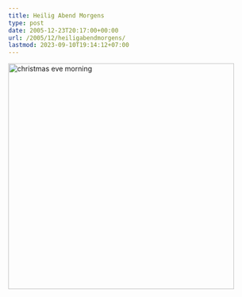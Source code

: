 ```yaml
---
title: Heilig Abend Morgens
type: post
date: 2005-12-23T20:17:00+00:00
url: /2005/12/heiligabendmorgens/
lastmod: 2023-09-10T19:14:12+07:00
---
```

[<img width="455" src="//static.flickr.com/38/76738109_4b1e06d2d3.jpg" alt="christmas eve morning" />][1]

 [1]: http://www.flickr.com/photos/schreibblogade/76738109/ "christmas eve morning"
